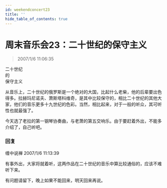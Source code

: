 ```yaml
---
id: weekendconcert23
title: ''
hide_table_of_contents: true
---
```


# 周末音乐会23：二十世纪的保守主义

> 2007/1/6 11:06:35
<div style={{color: '#FF0000', fontWeight: 'bold', fontStyle: 'italic', fontSize: 'xx-large', lineHeight: '110%', textAlign: 'center', marginBottom: '20px'}}>
二十世纪
</div>

<div style={{color: '#FF0000', fontWeight: 'bold', fontStyle: 'italic', fontSize: 'x-large', lineHeight: '110%', textAlign: 'center', marginBottom: '20px'}}>
的
</div>

<div style={{color: '#FF0000', fontWeight: 'bold', fontStyle: 'italic', fontSize: 'xxx-large', lineHeight: '110%', textAlign: 'center', marginBottom: '30px'}}>
保守主义
</div>

从音乐上，二十世纪的俄罗斯是一个绝对的大国，比起什么老柴，他的后辈要出色得多。拉赫玛尼诺夫、萧斯塔科维奇，是其中比较保守的，相比二十世纪的其他大家，他们的音乐更多十九世纪的色彩。当然，相比起来，对于一般的听众，其可听性也就最强了。
 
今天选了老拉的第一钢琴协奏曲，与老萧的第五交响乐。由于要赶着外出，不能多介绍了，自己听吧。

### 回复

<div class='blog-comment'>
<span class='blog-comment-chan'>缠中说禅</span> 2007/1/6 11:13:39<br/>

有事外出，大家将就着听，这两作品在二十世纪的音乐中算比较通俗的，应该不难听下来。

有问题请留下，晚上如果不能回来，明天回来再说。
</div>
